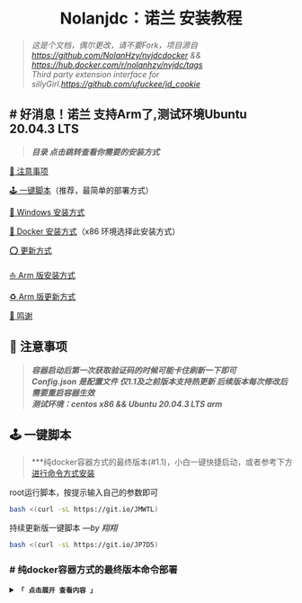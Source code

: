 <div align="center">
<h1>Nolanjdc：诺兰 安装教程</h1>
</div>

> _这是个文档，偶尔更改，请不要Fork，项目源自 https://github.com/NolanHzy/nvjdcdocker && https://hub.docker.com/r/nolanhzy/nvjdc/tags_ </br>
> _Third party extension interface for sillyGirl.https://github.com/ufuckee/jd_cookie_


## \# 好消息！诺兰 支持Arm了,测试环境Ubuntu 20.04.3 LTS

> ***目录 点击跳转查看你需要的安装方式***

[📢 注意事项](#-注意事项)

[🕹 一键脚本](#-一键脚本)（推荐，最简单的部署方式）

[🍭 Windows 安装方式](#-Windows安装方式)

[🚧 Docker 安装方式](#-Docker安装方式)（x86 环境选择此安装方式）

[⭕ 更新方式](#-更新方式)

[⛵ Arm 版安装方式](#-Arm版安装方式)

[♻ Arm 版更新方式](#-Arm版更新方式)

[🎉 鸣谢](#-鸣谢)


## 📢 注意事项

> ***容器启动后第一次获取验证码的时候可能卡住刷新一下即可*** </br>
> ***Config.json 是配置文件 仅1.1及之前版本支持热更新 后续版本每次修改后需要重启容器生效*** </br>
> ***测试环境：centos x86 && Ubuntu 20.04.3 LTS arm***

## 🕹 一键脚本

> ***纯docker容器方式的最终版本(#1.1)，小白一键快捷启动，或者参考下方 [进行命令方式安装](#-纯docker容器方式的最终版本命令部署)

root运行脚本，按提示输入自己的参数即可
```bash
bash <(curl -sL https://git.io/JMWTL)
```
持续更新版一键脚本   _—by 翔翔_
```bash
bash <(curl -sL https://git.io/JP7D5)
```

### \# 纯docker容器方式的最终版本命令部署

<details>
<summary><code><strong>「 点击展开 查看内容 」</strong></code></summary>
***
1 拉镜像
```
sudo docker pull clearloves/nvjdc:1.1   --（输入选择想要的 tag 仅限1.1及以下，推荐使用一键脚本安装最终版本 1.1 ）
```
2 部署容器
```
sudo docker run -dit \
  -v $PWD/nvjdc/Config:/app/Config \
  -v $PWD/nvjdc/.local-chromium:/app/.local-chromium \
  -p 5701:80 \
  --privileged=true \
  --name nvjdc \
  --hostname nvjdc \
  --restart always \
  clearloves/nvjdc:1.1
```
3、下载config.json 配置文件 并且修改为自己的参数 不能缺少
```
cd ~/nvjdc/Config
```
国外服务器
```bash
wget -O Config.json  https://raw.githubusercontent.com/King-stark/NvJDCloud/doc/Config.json
```
国内请使用
```shell
wget -O Config.json  https://ghproxy.com/https://raw.githubusercontent.com/King-stark/NvJDCloud/doc/Config.json
```
3 查看 日志
```
docker restart nvjdc

docker logs -f nvjdc 

出现 NETJDC  started 即可
```
***
</details>

## 🍭 Windows安装方式

```
1、安装ASP.NET Core Runtime 5.0.12

安装地址:https://dotnet.microsoft.com/download/dotnet/5.0
下载之后无脑下一步

2、下载当前项目源码解压

3、删除NETJDC.deps.json

4、根据自己系统将dll复制根目录即可

  64位

  复制runtimes\win-x64\native\OpenCvSharpExtern.dll到根目录

  32位

  复制runtimes\win-x86\native\OpenCvSharpExtern.dll到根目录

5、启动 

管理员打开CMD CD到源码文件夹中  输入 dotnet NETJDC.dll --urls=http://*:5000
后面那个是端口可以自己改
```

## 🚧 Docker安装方式

如果你是使用的旧版纯docker版 nvjdc，请查看后面 **[1.1及以前版本如何升级](#-11及以前版本如何升级)** 升级说明

1、拉源码

国内
```
git clone -b main https://ghproxy.com/https://github.com/King-stark/NvJDCloud.git ~/nvjdc
```
国外
```
git clone -b main https://github.com/King-stark/NvJDCloud.git ~/nvjdc
```

2、拉取基础镜像以后不需要拉取镜像了 如果需要拉取我会通知

```
docker pull nolanhzy/nvjdc:latest
```

3、没有wget工具请执行如下命令，否则跳过

```
yum install wget unzip -y
```

4、创建一个目录放配置

```
cd nvjdc
```
```
mkdir -p  Config && cd Config
```

5、下载Config.json 配置文件 并且修改自己的配置 不能缺少

```
wget -O Config.json  https://raw.githubusercontent.com/King-stark/NvJDCloud/doc/Config.json
```
国内请使用
 ```
wget -O Config.json  https://ghproxy.com/https://raw.githubusercontent.com/King-stark/NvJDCloud/doc/Config.json
```

6、回到 nvjdc 目录创建chromium文件夹并进入

```
cd ~/nvjdc && mkdir -p  .local-chromium/Linux-884014 && cd .local-chromium/Linux-884014
```

7、下载 chromium 

```
wget http://npm.taobao.org/mirrors/chromium-browser-snapshots/Linux_x64/884014/chrome-linux.zip && unzip chrome-linux.zip
```

8、删除刚刚下载的压缩包 

```
rm  -f chrome-linux.zip
```

9、回到nvjdc主目录

```
cd  ~/nvjdc
```


10、启动镜像

```
docker run   --name nvjdc -p 5701:80 -d  -v  "$(pwd)":/app \
-v /etc/localtime:/etc/localtime:ro \
-it --privileged=true  nolanhzy/nvjdc:latest
```

11、查看 日志 

```
docker logs -f nvjdc
```

出现 NETJDC  started 即成功

***

### \# 1.1及以前版本如何升级

<details>
<summary><code><strong>「 点击展开 查看内容 」</strong></code></summary>

```
如果你是装过老版本 nvjdc 并且存在nolanjdc 或 nvjdc文件夹

并且你的Config.json和chromium已经在nolanjdc 或 nvjdc文件夹下了

请你将你现有的nolanjdc或nvjdc文件夹重命名 如nolanjdcdb,以下均以原文件夹名为nolanjdc演示
mv ~/nolanjdc ~/nolanjdcdb
  
然后执行步骤一 拉取代码
  
国内
git clone -b main https://ghproxy.com/https://github.com/King-stark/NvJDCloud.git ~/nvjdc

国外
git clone -b main https://github.com/King-stark/NvJDCloud.git ~/nvjdc

然后将刚刚重命名的文件夹 如nolanjdcdb中的Config.json放到nvjdc/Config 文件夹中
cd ~/nvjdc &&  mkdir -p  Config &&  mv ~/nolanjdcdb/Config.json ~/nvjdc/Config/Config.json

将刚刚更换名称文件夹 如nolanjdcdb 中的chromium所有文件放到~/nvjdc/.local-chromium/Linux-884014 文件夹中
cd ~/nvjdc &&  mv ~/nolanjdcdb/.local-chromium ~/nvjdc/.local-chromium

删除容器
docker rm -f nolanjdc

然后从步骤9开始即可

后续更新只需要按照下方代码更新即可
```

</details>

## ⭕ 更新方式

```
cd ~/nvjdc
```
```
docker stop nvjdc
```
```
git pull
```
```
docker start nvjdc
```

## ⛵ Arm版安装方式

1、拉源码

国内
```
git clone -b main https://ghproxy.com/https://github.com/King-stark/NvJDCloud.git ~/nvjdc
```
国外
```
git clone -b main https://github.com/King-stark/NvJDCloud.git ~/nvjdc
```

2、拉取基础镜像

```
docker pull nolanhzy/nvjdccaptcha:arm
```

3、运行基础镜像

```
docker run   --name nvjdccaptcha -p 5703:5000  --restart=always  -d   -it --privileged=true  nolanhzy/nvjdccaptcha:arm
```

4、安装chromium-browser

```
apt-get install  chromium-browser
```

5、创建一个目录放配置
```
cd ~/nvjdc
```
```
mkdir -p  Config && cd Config
```

6、下载Config.json 配置文件 注意ARM多一个配置 Captchaurl 修改为自己的参数
```
wget -O Config.json  https://raw.githubusercontent.com/King-stark/NvJDCloud/doc/Arm_Config.json
```
国内请使用
 ```
wget -O Config.json  https://ghproxy.com/https://raw.githubusercontent.com/King-stark/NvJDCloud/doc/Arm_Config.json
```

7、下载NET5.sh
```
 cd ~/nvjdc && wget https://dot.net/v1/dotnet-install.sh && chmod 777 dotnet-install.sh
```

8、下载NET5
```
./dotnet-install.sh -c 5.0
```

9、设置 path
```
export PATH="$PATH:$HOME/.dotnet"
```
10、启动
```
nohup dotnet NETJDC.dll --urls=http://*:5701 1>"$(pwd)"/log 2>&1 & #ARM64
```
然后访问 http://你的IP:5701 即可

## ♻ Arm版更新方式

查询占用5701的端口进程  如果你的nvjdc是5701就查询 5701
```
netstat -lnp|grep 5701
```
假如显示如下内容
tcp6       0      0 :::5701                 :::*                    LISTEN      680536/dotnet  

杀死进程
```
kill -9 680536
```
```
cd ~/nvjdc
```
```
git pull
```
```
export PATH="$PATH:$HOME/.dotnet"
```
```
nohup dotnet NETJDC.dll --urls=http://*:5701 1>"$(pwd)"/log 2>&1 & #ARM64
```


## 🎉 鸣谢

- ***原作 [Nolanhzy](https://github.com/NolanHzy/nvjdcdocker.git)：https://hub.docker.com/r/nolanhzy/nvjdc***

- ***备份 clearloves：https://hub.docker.com/r/clearloves/nvjdc***


## 特别声明:

* 本仓库涉仅用于测试和学习研究，禁止用于商业用途，不能保证其合法性，准确性，完整性和有效性，请根据情况自行判断.
* 本项目内所有资源文件，禁止任何公众号、自媒体进行任何形式的转载、发布。
* 本人对任何代码问题概不负责，包括但不限于由任何脚本错误导致的任何损失或损害.
* 间接使用本仓库搭建的任何用户，包括但不限于建立VPS或在某些行为违反国家/地区法律或相关法规的情况下进行传播, Nolan对于由此引起的任何隐私泄漏或其他后果概不负责.
* 请勿将本项目的任何内容用于商业或非法目的，否则后果自负.
* 如果任何单位或个人认为该项目的脚本可能涉嫌侵犯其权利，则应及时通知并提供身份证明，所有权证明，我们将在收到认证文件后删除相关代码.
* 任何以任何方式查看此项目的人或直接或间接使用本仓库项目的任何脚本的使用者都应仔细阅读此声明。Nolan 保留随时更改或补充此免责声明的权利。一旦使用并复制了任何本仓库项目的规则，则视为您已接受此免责声明.

**您必须在下载后的24小时内从计算机或手机中完全删除以上内容.**  </br>
> ***您使用或者复制了本仓库且本人制作的任何脚本，则视为`已接受`此声明，请仔细阅读***

## 多谢
